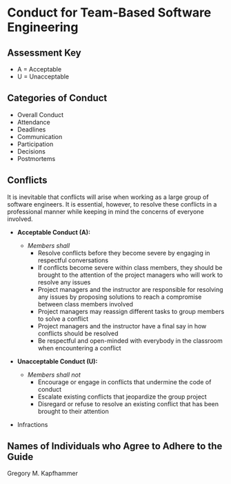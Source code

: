 # Conduct for Team-Based Software Engineering

## Assessment Key

* A = Acceptable
* U = Unacceptable

## Categories of Conduct

* Overall Conduct
* Attendance
* Deadlines
* Communication
* Participation
* Decisions
* Postmortems

## Conflicts

It is inevitable that conflicts will arise when working as a large group of
software engineers. It is essential, however, to resolve these conflicts in a
professional manner while keeping in mind the concerns of everyone involved.

* **Acceptable Conduct (A):**
  * *Members shall*
    * Resolve conflicts before they become severe by engaging in respectful
    conversations
    * If conflicts become severe within class members, they should be brought
    to the attention of the project managers who will work to resolve any issues
    * Project managers and the instructor are responsible for resolving any
    issues by proposing solutions to reach a compromise between
    class members involved
    * Project managers may reassign different tasks to group members to solve a
    conflict
    * Project managers and the instructor have a final say in how conflicts
    should be resolved
    * Be respectful and open-minded with everybody in the classroom when
    encountering a conflict

* **Unacceptable Conduct (U):**
  * *Members shall not*
    * Encourage or engage in conflicts that undermine the code
    of conduct
    * Escalate existing conflicts that jeopardize the group project
    * Disregard or refuse to resolve an existing conflict
    that has been brought to their attention

* Infractions

## Names of Individuals who Agree to Adhere to the Guide

Gregory M. Kapfhammer
